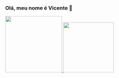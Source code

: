### Olá, meu nome é Vicente 👋

<div>
  <a href="https://github.com/vicentepcamargo">
  <img height="180em" src="https://github-readme-stats.vercel.app/api?username=vicentepcamargo&show_icons=true&theme=dracula&include_all_commits=true&count_private=true&bg_color=DEG,2C213B,2b213a,20172C,191224,120D1B"/>
  <img height="160" src="https://github-readme-stats.vercel.app/api/top-langs/?username=vicentepcamargo&layout=compact&theme=dracula&bg_color=DEG,2C213B,2b213a,20172C,191224,120D1B" />
</div>
